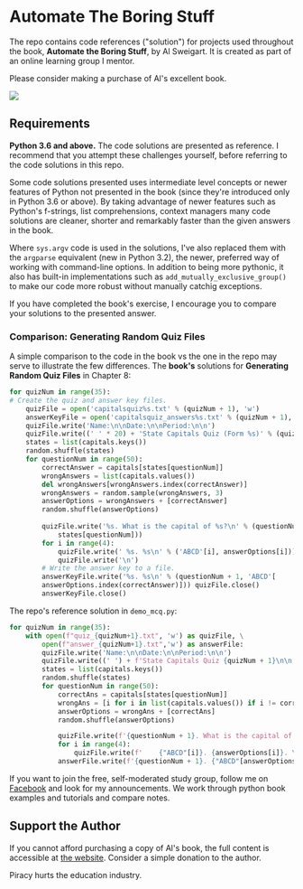 # Automate The Boring Stuff 

The repo contains code references ("solution") for projects used throughout the book, **Automate the Boring Stuff**, by Al Sweigart. It is created as part of an online learning group I mentor.

Please consider making a purchase of Al's excellent book. 

![](assets/cover.png)

## Requirements
**Python 3.6 and above.**
The code solutions are presented as reference. I recommend that you attempt these challenges yourself, before referring to the code solutions in this repo. 

Some code solutions presented uses intermediate level concepts or newer features of Python not presented in the book (since they're introduced only in Python 3.6 or above). By taking advantage of newer features such as Python's f-strings, list comprehensions, context managers many code solutions are cleaner, shorter and remarkably faster than the given answers in the book. 

Where `sys.argv` code is used in the solutions, I've also replaced them with the `argparse` equivalent (new in Python 3.2), the newer, preferred way of working with command-line options. In addition to being more pythonic, it also has built-in implementations such as `add_mutually_exclusive_group()` to make our code more robust without manually catchig exceptions.

If you have completed the book's exercise, I encourage you to compare your solutions to the presented answer.

### Comparison: Generating Random Quiz Files
A simple comparison to the code in the book vs the one in the repo may serve to illustrate the few differences. The **book's** solutions for **Generating Random Quiz Files** in Chapter 8:
```py
for quizNum in range(35):
# Create the quiz and answer key files.
    quizFile = open('capitalsquiz%s.txt' % (quizNum + 1), 'w')
    answerKeyFile = open('capitalsquiz_answers%s.txt' % (quizNum + 1), 'w')
    quizFile.write('Name:\n\nDate:\n\nPeriod:\n\n')
    quizFile.write((' ' * 20) + 'State Capitals Quiz (Form %s)' % (quizNum + 1)) quizFile.write('\n\n')
    states = list(capitals.keys())
    random.shuffle(states)
    for questionNum in range(50):
        correctAnswer = capitals[states[questionNum]]
        wrongAnswers = list(capitals.values())
        del wrongAnswers[wrongAnswers.index(correctAnswer)]
        wrongAnswers = random.sample(wrongAnswers, 3)
        answerOptions = wrongAnswers + [correctAnswer]
        random.shuffle(answerOptions)
        
        quizFile.write('%s. What is the capital of %s?\n' % (questionNum + 1,
            states[questionNum]))
        for i in range(4):
            quizFile.write(' %s. %s\n' % ('ABCD'[i], answerOptions[i])) 
            quizFile.write('\n')
        # Write the answer key to a file.
        answerKeyFile.write('%s. %s\n' % (questionNum + 1, 'ABCD'[
        answerOptions.index(correctAnswer)])) quizFile.close()
        answerKeyFile.close()
```

The repo's reference solution in `demo_mcq.py`:
```py
for quizNum in range(35):
    with open(f"quiz_{quizNum+1}.txt", 'w') as quizFile, \
        open(f"answer_{quizNum+1}.txt",'w') as answerFile:
        quizFile.write('Name:\n\nDate:\n\nPeriod:\n\n')
        quizFile.write((' ') + f'State Capitals Quiz {quizNum + 1}\n\n')  
        states = list(capitals.keys())
        random.shuffle(states)
        for questionNum in range(50):
            correctAns = capitals[states[questionNum]]
            wrongAns = [i for i in list(capitals.values()) if i != correctAns][:3]
            answerOptions = wrongAns + [correctAns]
            random.shuffle(answerOptions)

            quizFile.write(f'{questionNum + 1}. What is the capital of {states[questionNum]}?\n')
            for i in range(4):
                quizFile.write(f'    {"ABCD"[i]}. {answerOptions[i]}. \n')      
            answerFile.write(f'{questionNum + 1}. {"ABCD"[answerOptions.index(correctAns)]}\n')
```

If you want to join the free, self-moderated study group, follow me on [Facebook](https://www.facebook.com/onlyphantom) and look for my announcements. We work through python book examples and tutorials and compare notes. 

## Support the Author
If you cannot afford purchasing a copy of Al's book, the full content is accessible at [the website](https://automatetheboringstuff.com). Consider a simple donation to the author. 

Piracy hurts the education industry.